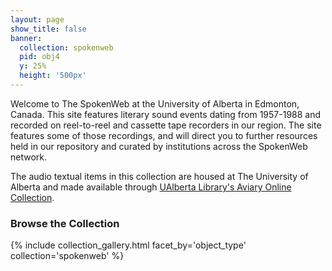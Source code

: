 ```yaml
---
layout: page
show_title: false
banner:
  collection: spokenweb
  pid: obj4
  y: 25%
  height: '500px'
---
```


Welcome to The SpokenWeb at the University of Alberta in Edmonton, Canada. This site features literary sound events dating from 1957-1988 and recorded on reel-to-reel and cassette tape recorders in our region. The site features some of those recordings, and will direct you to further resources held in our repository and curated by institutions across the SpokenWeb network.

The audio textual items in this collection are housed at The University of Alberta and made available through [UAlberta Library's Aviary Online Collection](https://ualberta.aviaryplatform.com/).

### Browse the Collection

{% include collection_gallery.html facet_by='object_type' collection='spokenweb' %}
